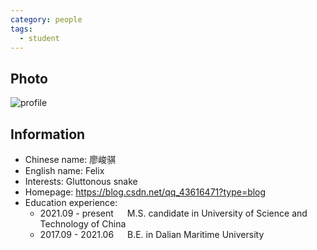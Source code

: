 ```yaml
---
category: people
tags:
  - student
---
```


## Photo

![profile](https://user-images.githubusercontent.com/32936898/198894919-e3221807-7714-443e-8c49-66c8ebb9c1bb.jpg)

## Information

- Chinese name: 廖峻骐
- English name: Felix
- Interests: Gluttonous snake
- Homepage: <https://blog.csdn.net/qq_43616471?type=blog>
- Education experience:
    - 2021.09 - present  &emsp;  M.S. candidate in University of Science and Technology of China
    - 2017.09 - 2021.06  &emsp;  B.E. in Dalian Maritime University
